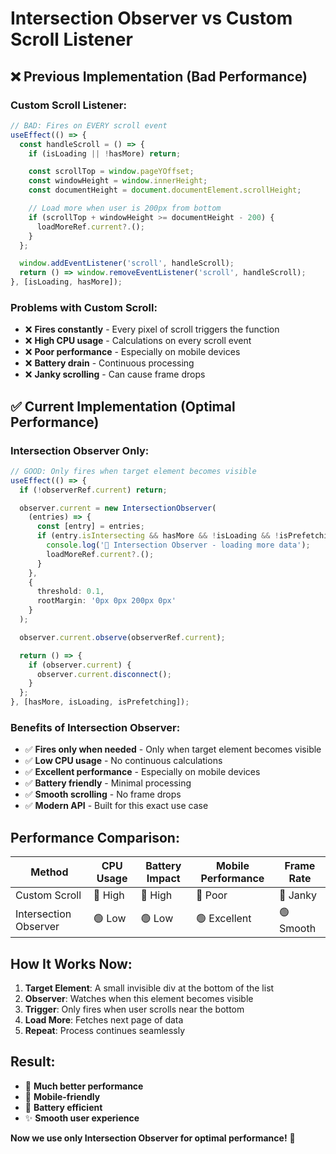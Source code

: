 # Intersection Observer vs Custom Scroll Listener

## ❌ **Previous Implementation (Bad Performance)**

### **Custom Scroll Listener:**
```typescript
// BAD: Fires on EVERY scroll event
useEffect(() => {
  const handleScroll = () => {
    if (isLoading || !hasMore) return;

    const scrollTop = window.pageYOffset;
    const windowHeight = window.innerHeight;
    const documentHeight = document.documentElement.scrollHeight;

    // Load more when user is 200px from bottom
    if (scrollTop + windowHeight >= documentHeight - 200) {
      loadMoreRef.current?.();
    }
  };

  window.addEventListener('scroll', handleScroll);
  return () => window.removeEventListener('scroll', handleScroll);
}, [isLoading, hasMore]);
```

### **Problems with Custom Scroll:**
- ❌ **Fires constantly** - Every pixel of scroll triggers the function
- ❌ **High CPU usage** - Calculations on every scroll event
- ❌ **Poor performance** - Especially on mobile devices
- ❌ **Battery drain** - Continuous processing
- ❌ **Janky scrolling** - Can cause frame drops

## ✅ **Current Implementation (Optimal Performance)**

### **Intersection Observer Only:**
```typescript
// GOOD: Only fires when target element becomes visible
useEffect(() => {
  if (!observerRef.current) return;

  observer.current = new IntersectionObserver(
    (entries) => {
      const [entry] = entries;
      if (entry.isIntersecting && hasMore && !isLoading && !isPrefetching) {
        console.log('🔄 Intersection Observer - loading more data');
        loadMoreRef.current?.();
      }
    },
    {
      threshold: 0.1,
      rootMargin: '0px 0px 200px 0px'
    }
  );

  observer.current.observe(observerRef.current);

  return () => {
    if (observer.current) {
      observer.current.disconnect();
    }
  };
}, [hasMore, isLoading, isPrefetching]);
```

### **Benefits of Intersection Observer:**
- ✅ **Fires only when needed** - Only when target element becomes visible
- ✅ **Low CPU usage** - No continuous calculations
- ✅ **Excellent performance** - Especially on mobile devices
- ✅ **Battery friendly** - Minimal processing
- ✅ **Smooth scrolling** - No frame drops
- ✅ **Modern API** - Built for this exact use case

## **Performance Comparison:**

| Method | CPU Usage | Battery Impact | Mobile Performance | Frame Rate |
|--------|-----------|----------------|-------------------|------------|
| Custom Scroll | 🔴 High | 🔴 High | 🔴 Poor | 🔴 Janky |
| Intersection Observer | 🟢 Low | 🟢 Low | 🟢 Excellent | 🟢 Smooth |

## **How It Works Now:**

1. **Target Element**: A small invisible div at the bottom of the list
2. **Observer**: Watches when this element becomes visible
3. **Trigger**: Only fires when user scrolls near the bottom
4. **Load More**: Fetches next page of data
5. **Repeat**: Process continues seamlessly

## **Result:**
- 🚀 **Much better performance**
- 📱 **Mobile-friendly**
- 🔋 **Battery efficient**
- ✨ **Smooth user experience**

**Now we use only Intersection Observer for optimal performance!** 🎉
